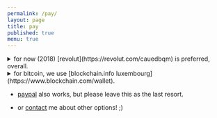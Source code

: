 ```yaml
---
permalink: /pay/
layout: page
title: pay
published: true
menu: true
---
```


<details><summary>for now (2018) [revolut](https://revolut.com/cauedbqm) is preferred, overall.</summary>
  just send to [contact](/contact): <b>+1 732 7377346</b> or <b>caue.rego@gmail.com</b>
  
  [why (and what is) revolut?](https://char.gd/blog/2018/the-best-of-europes-startup-banks-compared)
</details>

<details><summary>for bitcoin, we use [blockchain.info luxembourg](https://www.blockchain.com/wallet).</summary>
  ![blockchain](blockchain.info wallet 1Jsw4dEcD4H9MCh6kKdYPz9cpKjyBNgpFT.png)
  
  <small>1Jsw4dEcD4H9MCh6kKdYPz9cpKjyBNgpFT</small>
  
  [how to use bitcoin?](https://bitcoin.org/en/getting-started)
</details>

- [paypal](https://www.paypal.me/cauerego) also works, but please leave this as the last resort.

- or [contact](/contact) me about other options! ;)
